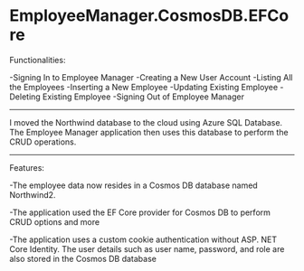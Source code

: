 # EmployeeManager.CosmosDB.EFCore


Functionalities:

-Signing In to Employee Manager
-Creating a New User Account
-Listing All the Employees
-Inserting a New Employee
-Updating Existing Employee
-Deleting Existing Employee
-Signing Out of Employee Manager

***
I moved the Northwind database to the
cloud using Azure SQL Database. The Employee Manager application then uses this
database to perform the CRUD operations.
***

Features:

  -The employee data now resides in a Cosmos DB database named
  Northwind2.
  
  -The application used the EF Core provider for Cosmos DB
  to perform CRUD options and more
  
  -The application uses a custom cookie authentication without ASP.
  NET Core Identity. The user details such as user name, password,
  and role are also stored in the Cosmos DB database
  
